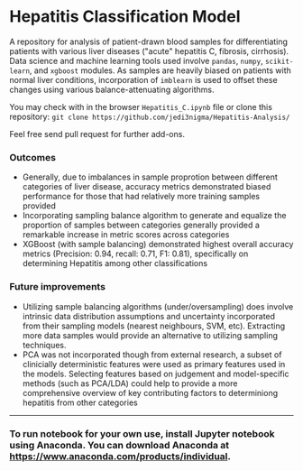 # Hepatitis Classification Model
A repository for analysis of patient-drawn blood samples for differentiating patients with various liver diseases ("acute" hepatitis C, fibrosis, cirrhosis).  Data science and machine learning tools used involve `pandas`, `numpy`, `scikit-learn`, and `xgboost` modules.  As samples are heavily biased on patients with normal liver conditions, incorporation of `imblearn` is used to offset these changes using various balance-attenuating algorithms.

You may check with in the browser `Hepatitis_C.ipynb` file or clone this repository: `git clone https://github.com/jedi3nigma/Hepatitis-Analysis/`

Feel free send pull request for further add-ons.

### Outcomes
- Generally, due to imbalances in sample proprotion between different categories of liver disease, accuracy metrics demonstrated biased performance for those that had relatively more training samples provided
- Incorporating sampling balance algorithm to generate and equalize the proportion of samples between categories generally provided a remarkable increase in metric scores across categories
- XGBoost (with sample balancing) demonstrated highest overall accuracy metrics (Precision: 0.94, recall: 0.71, F1: 0.81), specifically on determining Hepatitis among other classifications

### Future improvements
- Utilizing sample balancing algorithms (under/oversampling) does involve intrinsic data distribution assumptions and uncertainty incorporated from their sampling models (nearest neighbours, SVM, etc).  Extracting more data samples would provide an alternative to utilizing sampling techniques.
- PCA was not incorporated though from external research, a subset of clinicially deterministic features were used as primary features used in the models.  Selecting features based on judgement and model-specific methods (such as PCA/LDA) could help to provide a more comprehensive overview of key contributing factors to determiniong hepatitis from other categories

----
### To run notebook for your own use, install Jupyter notebook using Anaconda.  You can download Anaconda at https://www.anaconda.com/products/individual.
